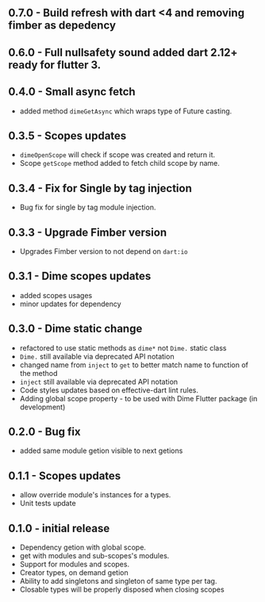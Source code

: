 ## 0.7.0 - Build refresh with dart <4 and removing fimber as depedency

## 0.6.0 - Full nullsafety sound added dart 2.12+ ready for flutter 3.

## 0.4.0 - Small async fetch
- added method `dimeGetAsync` which wraps type of Future casting.

## 0.3.5 - Scopes updates
- `dimeOpenScope` will check if scope was created and return it. 
- Scope `getScope` method added to fetch child scope by name.

## 0.3.4 - Fix for Single by tag injection
- Bug fix for single by tag module injection.

## 0.3.3 - Upgrade Fimber version
- Upgrades Fimber version to not depend on `dart:io`

## 0.3.1 - Dime scopes updates

- added scopes usages
- minor updates for dependency

## 0.3.0 - Dime static change

- refactored to use static methods as `dime*` not `Dime.` static class
- `Dime.` still available via deprecated API notation
- changed name from `inject` to `get` to better match name to function of the method
- `inject` still available via deprecated API notation
- Code styles updates based on effective-dart lint rules.
- Adding global scope property - to be used with Dime Flutter package (in development)

## 0.2.0 - Bug fix

- added same module getion visible to next getions

## 0.1.1 - Scopes updates

- allow override module's instances for a types.
- Unit tests update

## 0.1.0 - initial release

- Dependency getion with global scope.
- get with modules and sub-scopes's modules.
- Support for modules and scopes.
- Creator types, on demand getion
- Ability to add singletons and singleton of same type per tag.
- Closable types will be properly disposed when closing scopes
